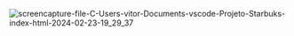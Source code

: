 ![screencapture-file-C-Users-vitor-Documents-vscode-Projeto-Starbuks-index-html-2024-02-23-19_29_37](https://github.com/VitorHBS/Projeto-Starbucks/assets/143558773/7bb310ce-dd0e-4af4-87da-7c20d738e1a3)

